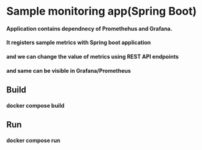 # Sample monitoring app(Spring Boot)

#### Application contains dependnecy of Promethehus and Grafana.
#### It registers sample metrics with Spring boot application 
#### and we can change the value of metrics using  REST API endpoints
#### and same can be visible in Grafana/Prometheus


## Build
####  docker compose build

## Run 

#### docker compose run 
